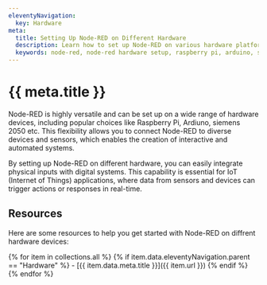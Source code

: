 ```yaml
---
eleventyNavigation:
  key: Hardware
meta:
  title: Setting Up Node-RED on Different Hardware
  description: Learn how to set up Node-RED on various hardware platforms, such as Raspberry Pi, Arduino, and more.
  keywords: node-red, node-red hardware setup, raspberry pi, arduino, siemens iot2050, 
---
```


# {{ meta.title }}

Node-RED is highly versatile and can be set up on a wide range of hardware devices, including popular choices like Raspberry Pi, Ardiuno, siemens 2050 etc. This flexibility allows you to connect Node-RED to diverse devices and sensors, which enables the creation of interactive and automated systems.

By setting up Node-RED on different hardware, you can easily integrate physical inputs with digital systems. This capability is essential for IoT (Internet of Things) applications, where data from sensors and devices can trigger actions or responses in real-time.

## Resources

Here are some resources to help you get started with Node-RED on diffrent hardware devices:

{% for item in collections.all %}
  {% if item.data.eleventyNavigation.parent == "Hardware" %}
    - [{{ item.data.meta.title }}]({{ item.url }})
  {% endif %}
{% endfor %}
